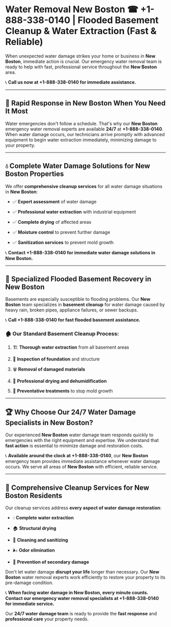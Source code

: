 # Water Removal New Boston ☎ +1-888-338-0140 | Flooded Basement Cleanup & Water Extraction (Fast & Reliable)

When unexpected water damage strikes your home or business in **New Boston**, immediate action is crucial. Our emergency water removal team is ready to help with fast, professional service throughout the **New Boston** area. 

📞 **Call us now at +1-888-338-0140 for immediate assistance.**
---
## 🚀 Rapid Response in New Boston When You Need It Most
Water emergencies don't follow a schedule. That's why our **New Boston** emergency water removal experts are available **24/7** at **+1-888-338-0140**. When water damage occurs, our technicians arrive promptly with advanced equipment to begin water extraction immediately, minimizing damage to your property.
---
## 💧 Complete Water Damage Solutions for New Boston Properties
We offer **comprehensive cleanup services** for all water damage situations in **New Boston**:
- ✅ **Expert assessment** of water damage  
- ✅ **Professional water extraction** with industrial equipment  
- ✅ **Complete drying** of affected areas  
- ✅ **Moisture control** to prevent further damage  
- ✅ **Sanitization services** to prevent mold growth  
📞 **Contact +1-888-338-0140 for immediate water damage solutions in New Boston.**
---
## 🌊 Specialized Flooded Basement Recovery in New Boston
Basements are especially susceptible to flooding problems. Our **New Boston** team specializes in **basement cleanup** for water damage caused by heavy rain, broken pipes, appliance failures, or sewer backups. 
📞 **Call +1-888-338-0140 for fast flooded basement assistance.**
### 🏚️ Our Standard Basement Cleanup Process:
1. 🏗️ **Thorough water extraction** from all basement areas  
2. 🔎 **Inspection of foundation** and structure  
3. 🗑️ **Removal of damaged materials**  
4. 💨 **Professional drying and dehumidification**  
5. 🚫 **Preventative treatments** to stop mold growth  
---
## 🏆 Why Choose Our 24/7 Water Damage Specialists in New Boston?
Our experienced **New Boston** water damage team responds quickly to emergencies with the right equipment and expertise. We understand that **fast action** is essential to minimize damage and restoration costs.
📞 **Available around the clock at +1-888-338-0140**, our **New Boston** emergency team provides immediate assistance whenever water damage occurs. We serve all areas of **New Boston** with efficient, reliable service.
---
## 🧹 Comprehensive Cleanup Services for New Boston Residents
Our cleanup services address **every aspect of water damage restoration**:
- 💧 **Complete water extraction**  
- 🏠 **Structural drying**  
- 🧼 **Cleaning and sanitizing**  
- 🌬️ **Odor elimination**  
- 🚫 **Prevention of secondary damage**  
Don't let water damage **disrupt your life** longer than necessary. Our **New Boston** water removal experts work efficiently to restore your property to its pre-damage condition.
📞 **When facing water damage in New Boston, every minute counts. Contact our emergency water removal specialists at +1-888-338-0140 for immediate service.**
Our **24/7 water damage team** is ready to provide the **fast response** and **professional care** your property needs.

